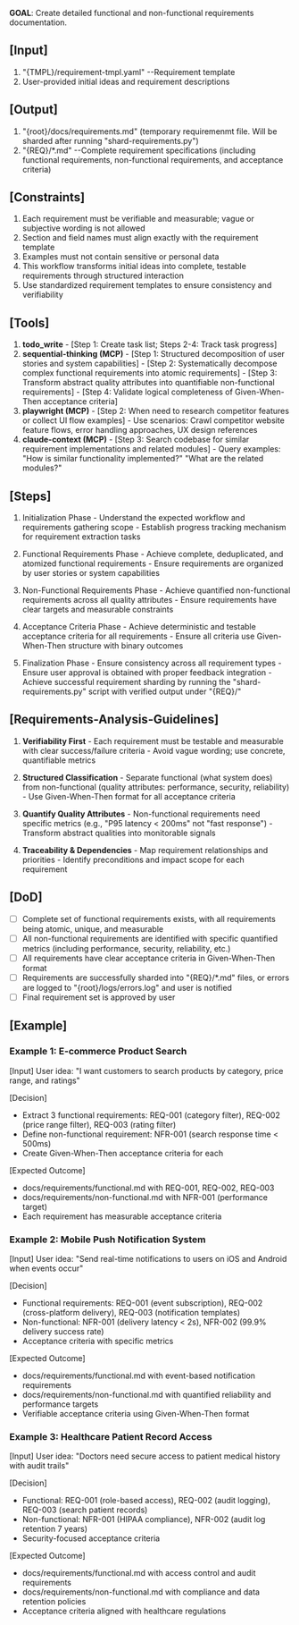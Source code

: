 **GOAL**: Create detailed functional and non-functional requirements documentation.

## [Input]
  1. "{TMPL}/requirement-tmpl.yaml" --Requirement template
  2. User-provided initial ideas and requirement descriptions

## [Output]
  1. "{root}/docs/requirements.md" (temporary requiremenmt file. Will be sharded after running "shard-requirements.py")
  2. "{REQ}/*.md" --Complete requirement specifications (including functional requirements, non-functional requirements, and acceptance criteria)

## [Constraints]
  1. Each requirement must be verifiable and measurable; vague or subjective wording is not allowed
  2. Section and field names must align exactly with the requirement template
  3. Examples must not contain sensitive or personal data
  4. This workflow transforms initial ideas into complete, testable requirements through structured interaction
  5. Use standardized requirement templates to ensure consistency and verifiability

## [Tools]
  1. **todo_write**
    - [Step 1: Create task list; Steps 2-4: Track task progress]
  2. **sequential-thinking (MCP)**
    - [Step 1: Structured decomposition of user stories and system capabilities]
    - [Step 2: Systematically decompose complex functional requirements into atomic requirements]
    - [Step 3: Transform abstract quality attributes into quantifiable non-functional requirements]
    - [Step 4: Validate logical completeness of Given-When-Then acceptance criteria]
  3. **playwright (MCP)**
    - [Step 2: When need to research competitor features or collect UI flow examples]
    - Use scenarios: Crawl competitor website feature flows, error handling approaches, UX design references
  4. **claude-context (MCP)**
    - [Step 3: Search codebase for similar requirement implementations and related modules]
    - Query examples: "How is similar functionality implemented?" "What are the related modules?"

## [Steps]
  1. Initialization Phase
    - Understand the expected workflow and requirements gathering scope
    - Establish progress tracking mechanism for requirement extraction tasks

  2. Functional Requirements Phase
    - Achieve complete, deduplicated, and atomized functional requirements
    - Ensure requirements are organized by user stories or system capabilities

  3. Non-Functional Requirements Phase
    - Achieve quantified non-functional requirements across all quality attributes
    - Ensure requirements have clear targets and measurable constraints

  4. Acceptance Criteria Phase
    - Achieve deterministic and testable acceptance criteria for all requirements
    - Ensure all criteria use Given-When-Then structure with binary outcomes

  5. Finalization Phase
    - Ensure consistency across all requirement types
    - Ensure user approval is obtained with proper feedback integration
    - Achieve successful requirement sharding by running the "shard-requirements.py" script with verified output under "{REQ}/"

## [Requirements-Analysis-Guidelines]
  1. **Verifiability First**
    - Each requirement must be testable and measurable with clear success/failure criteria
    - Avoid vague wording; use concrete, quantifiable metrics
  
  2. **Structured Classification**
    - Separate functional (what system does) from non-functional (quality attributes: performance, security, reliability)
    - Use Given-When-Then format for all acceptance criteria
  
  3. **Quantify Quality Attributes**
    - Non-functional requirements need specific metrics (e.g., "P95 latency < 200ms" not "fast response")
    - Transform abstract qualities into monitorable signals
  
  4. **Traceability & Dependencies**
    - Map requirement relationships and priorities
    - Identify preconditions and impact scope for each requirement

## [DoD]
  - [ ] Complete set of functional requirements exists, with all requirements being atomic, unique, and measurable
  - [ ] All non-functional requirements are identified with specific quantified metrics (including performance, security, reliability, etc.)
  - [ ] All requirements have clear acceptance criteria in Given-When-Then format
  - [ ] Requirements are successfully sharded into "{REQ}/*.md" files, or errors are logged to "{root}/logs/errors.log" and user is notified
  - [ ] Final requirement set is approved by user

## [Example]

### Example 1: E-commerce Product Search
[Input]
User idea: "I want customers to search products by category, price range, and ratings"

[Decision]
- Extract 3 functional requirements: REQ-001 (category filter), REQ-002 (price range filter), REQ-003 (rating filter)
- Define non-functional requirement: NFR-001 (search response time < 500ms)
- Create Given-When-Then acceptance criteria for each

[Expected Outcome]
- docs/requirements/functional.md with REQ-001, REQ-002, REQ-003
- docs/requirements/non-functional.md with NFR-001 (performance target)
- Each requirement has measurable acceptance criteria

### Example 2: Mobile Push Notification System
[Input]
User idea: "Send real-time notifications to users on iOS and Android when events occur"

[Decision]
- Functional requirements: REQ-001 (event subscription), REQ-002 (cross-platform delivery), REQ-003 (notification templates)
- Non-functional: NFR-001 (delivery latency < 2s), NFR-002 (99.9% delivery success rate)
- Acceptance criteria with specific metrics

[Expected Outcome]
- docs/requirements/functional.md with event-based notification requirements
- docs/requirements/non-functional.md with quantified reliability and performance targets
- Verifiable acceptance criteria using Given-When-Then format

### Example 3: Healthcare Patient Record Access
[Input]
User idea: "Doctors need secure access to patient medical history with audit trails"

[Decision]
- Functional: REQ-001 (role-based access), REQ-002 (audit logging), REQ-003 (search patient records)
- Non-functional: NFR-001 (HIPAA compliance), NFR-002 (audit log retention 7 years)
- Security-focused acceptance criteria

[Expected Outcome]
- docs/requirements/functional.md with access control and audit requirements
- docs/requirements/non-functional.md with compliance and data retention policies
- Acceptance criteria aligned with healthcare regulations
